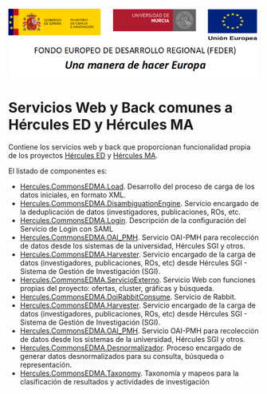 ![](../Docs/media/CabeceraDocumentosMD.png)

# Servicios Web y Back comunes a Hércules ED y Hércules MA

Contiene los servicios web y back que proporcionan funcionalidad propia de los proyectos [Hércules ED](https://github.com/HerculesCRUE/HerculesED) y [Hércules MA](https://github.com/HerculesCRUE/HerculesMA).

El listado de componentes es:

- [Hercules.CommonsEDMA.Load](./Hercules.CommonsEDMA.Load). Desarrollo del proceso de carga de los datos iniciales, en formato XML.
- [Hercules.CommonsEDMA.DisambiguationEngine](./Hercules.CommonsEDMA.DisambiguationEngine). Servicio encargado de la deduplicación de datos (investigadores, publicaciones, ROs, etc.
- [Hercules.CommonsEDMA.Login](./Hercules.CommonsEDMA.Login). Descripción de la configuración del Servicio de Login con SAML
- [Hercules.CommonsEDMA.OAI_PMH](./Hercules.CommonsEDMA.OAI_PMH). Servicio OAI-PMH para recolección de datos desde los sistemas de la universidad, Hércules SGI y otros.
- [Hercules.CommonsEDMA.Harvester](./Hercules.CommonsEDMA.Harvester). Servicio encargado de la carga de datos (investigadores, publicaciones, ROs, etc) desde Hércules SGI - Sistema de Gestión de Investigación (SGI).
- [Hercules.CommonsEDMA.ServicioExterno](./Hercules.CommonsEDMA.ServicioExterno). Servicio Web con funciones propias del proyecto: ofertas, cluster, gráficas y búsqueda.
- [Hercules.CommonsEDMA.DoiRabbitConsume](./Hercules.CommonsEDMA.DoiRabbitConsume). Servicio de Rabbit.
- [Hercules.CommonsEDMA.Harvester](./Hercules.CommonsEDMA.Harvester). Servicio encargado de la carga de datos (investigadores, publicaciones, ROs, etc) desde Hércules SGI - Sistema de Gestión de Investigación (SGI).
- [Hercules.CommonsEDMA.OAI_PMH](./Hercules.CommonsEDMA.OAI_PMH). Servicio OAI-PMH para recolección de datos desde los sistemas de la universidad, Hércules SGI y otros.
- [Hercules.CommonsEDMA.Desnormalizador](./Hercules.CommonsEDMA.Desnormalizador). Proceso encargado de generar datos desnormalizados para su consulta, búsqueda o representación.
- [Hercules.CommonsEDMA.Taxonomy](./Hercules.CommonsEDMA.Taxonomy). Taxonomía y mapeos para la clasificación de resultados y actividades de investigación
